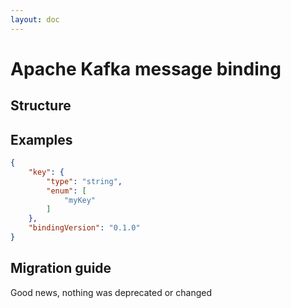 ```yaml
---
layout: doc
---
```


<script setup lang="ts">
import {JsonViewer} from "vue3-json-viewer";
import "vue3-json-viewer/dist/index.css";

const schema = {
  "$schema": "http://json-schema.org/draft-07/schema#",
  "$id": "http://asyncapi.com/bindings/kafka/0.1.0/message.json",
  "title": "Kafka message bindings object",
  "type": "object",
  "additionalProperties": false,
  "patternProperties": {
    "^x-[\\w\\d\\.\\x2d_]+$": {
      "$ref": "http://asyncapi.com/definitions/3.0.0/specificationExtension.json"
    }
  },
  "properties": {
    "key": {
      "$ref": "http://asyncapi.com/definitions/3.0.0/schema.json",
      "description": "The message key."
    },
    "bindingVersion": {
      "type": "string",
      "enum": [
        "0.1.0"
      ],
      "description": "The version of this binding. If omitted, 'latest' MUST be assumed."
    }
  },
  "examples": [
    {
      "key": {
        "type": "string",
        "enum": [
          "myKey"
        ]
      },
      "bindingVersion": "0.1.0"
    },
    {
      "key": {
        "$ref": "path/to/user-create.avsc#/UserCreate"
      },
      "bindingVersion": "0.2.0"
    }
  ]
};
</script>

# Apache Kafka message binding

## Structure

<JsonViewer :value="schema" copyable theme="dark"/>

## Examples

```json
{
    "key": {
        "type": "string",
        "enum": [
            "myKey"
        ]
    },
    "bindingVersion": "0.1.0"
}
```

## Migration guide

Good news, nothing was deprecated or changed
